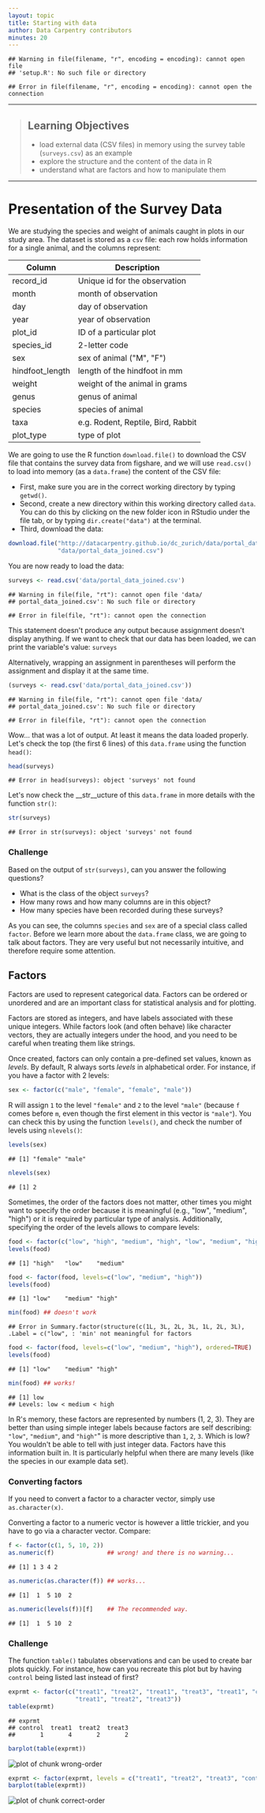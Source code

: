 ```yaml
---
layout: topic
title: Starting with data
author: Data Carpentry contributors
minutes: 20
---
```



```
## Warning in file(filename, "r", encoding = encoding): cannot open file
## 'setup.R': No such file or directory
```

```
## Error in file(filename, "r", encoding = encoding): cannot open the connection
```

------------

> ## Learning Objectives
>
> * load external data (CSV files) in memory using the survey table
>  (`surveys.csv`) as an example
> * explore the structure and the content of the data in R
> * understand what are factors and how to manipulate them

------------

# Presentation of the Survey Data



We are studying the species and weight of animals caught in plots in our study
area. The dataset is stored as a `csv` file: each row holds information for a
single animal, and the columns represent:

| Column           | Description                        |
|------------------|------------------------------------|
| record\_id       | Unique id for the observation      |
| month            | month of observation               |
| day              | day of observation                 |
| year             | year of observation                |
| plot\_id         | ID of a particular plot            |
| species\_id      | 2-letter code                      |
| sex              | sex of animal ("M", "F")           |
| hindfoot\_length | length of the hindfoot in mm       |
| weight           | weight of the animal in grams      |
| genus            | genus of animal                    |
| species          | species of animal                  |
| taxa             | e.g. Rodent, Reptile, Bird, Rabbit |
| plot\_type       | type of plot                       |

We are going to use the R function `download.file()` to download the CSV file
that contains the survey data from figshare, and we will use `read.csv()` to
load into memory (as a `data.frame`) the content of the CSV file:

- First, make sure you are in the correct working directory by typing `getwd()`.
- Second, create a new directory within this working directory called `data`. You
can do this by clicking on the new folder icon in RStudio under the file tab, or
by typing `dir.create("data")` at the terminal.
- Third, download the data:


```r
download.file("http://datacarpentry.github.io/dc_zurich/data/portal_data_joined.csv",
              "data/portal_data_joined.csv")
```

You are now ready to load the data:


```r
surveys <- read.csv('data/portal_data_joined.csv')
```

```
## Warning in file(file, "rt"): cannot open file 'data/
## portal_data_joined.csv': No such file or directory
```

```
## Error in file(file, "rt"): cannot open the connection
```

This statement doesn't produce any output because assignment doesn't display
anything. If we want to check that our data has been loaded, we can print the
variable's value: `surveys`

Alternatively, wrapping an assignment in parentheses will perform the assignment
and display it at the same time.


```r
(surveys <- read.csv('data/portal_data_joined.csv'))
```

```
## Warning in file(file, "rt"): cannot open file 'data/
## portal_data_joined.csv': No such file or directory
```

```
## Error in file(file, "rt"): cannot open the connection
```

Wow... that was a lot of output. At least it means the data loaded
properly. Let's check the top (the first 6 lines) of this `data.frame` using the
function `head()`:


```r
head(surveys)
```

```
## Error in head(surveys): object 'surveys' not found
```

Let's now check the __str__ucture of this `data.frame` in more details with the
function `str()`:


```r
str(surveys)
```

```
## Error in str(surveys): object 'surveys' not found
```

### Challenge

Based on the output of `str(surveys)`, can you answer the following questions?

* What is the class of the object `surveys`?
* How many rows and how many columns are in this object?
* How many species have been recorded during these surveys?



As you can see, the columns `species` and `sex` are of a special class called
`factor`. Before we learn more about the `data.frame` class, we are going to
talk about factors. They are very useful but not necessarily intuitive, and
therefore require some attention.


## Factors



Factors are used to represent categorical data. Factors can be ordered or
unordered and are an important class for statistical analysis and for plotting.

Factors are stored as integers, and have labels associated with these unique
integers. While factors look (and often behave) like character vectors, they are
actually integers under the hood, and you need to be careful when treating them
like strings.

Once created, factors can only contain a pre-defined set values, known as
*levels*. By default, R always sorts *levels* in alphabetical order. For
instance, if you have a factor with 2 levels:


```r
sex <- factor(c("male", "female", "female", "male"))
```

R will assign `1` to the level `"female"` and `2` to the level `"male"` (because
`f` comes before `m`, even though the first element in this vector is
`"male"`). You can check this by using the function `levels()`, and check the
number of levels using `nlevels()`:


```r
levels(sex)
```

```
## [1] "female" "male"
```

```r
nlevels(sex)
```

```
## [1] 2
```

Sometimes, the order of the factors does not matter, other times you might want
to specify the order because it is meaningful (e.g., "low", "medium", "high") or
it is required by particular type of analysis. Additionally, specifying the
order of the levels allows to compare levels:


```r
food <- factor(c("low", "high", "medium", "high", "low", "medium", "high"))
levels(food)
```

```
## [1] "high"   "low"    "medium"
```

```r
food <- factor(food, levels=c("low", "medium", "high"))
levels(food)
```

```
## [1] "low"    "medium" "high"
```

```r
min(food) ## doesn't work
```

```
## Error in Summary.factor(structure(c(1L, 3L, 2L, 3L, 1L, 2L, 3L), .Label = c("low", : 'min' not meaningful for factors
```

```r
food <- factor(food, levels=c("low", "medium", "high"), ordered=TRUE)
levels(food)
```

```
## [1] "low"    "medium" "high"
```

```r
min(food) ## works!
```

```
## [1] low
## Levels: low < medium < high
```

In R's memory, these factors are represented by numbers (1, 2, 3). They are
better than using simple integer labels because factors are self describing:
`"low"`, `"medium"`, and `"high"`" is more descriptive than `1`, `2`, `3`. Which
is low?  You wouldn't be able to tell with just integer data. Factors have this
information built in. It is particularly helpful when there are many levels
(like the species in our example data set).

### Converting factors

If you need to convert a factor to a character vector, simply use
`as.character(x)`.

Converting a factor to a numeric vector is however a little trickier, and you
have to go via a character vector. Compare:


```r
f <- factor(c(1, 5, 10, 2))
as.numeric(f)               ## wrong! and there is no warning...
```

```
## [1] 1 3 4 2
```

```r
as.numeric(as.character(f)) ## works...
```

```
## [1]  1  5 10  2
```

```r
as.numeric(levels(f))[f]    ## The recommended way.
```

```
## [1]  1  5 10  2
```

### Challenge

The function `table()` tabulates observations and can be used to
create bar plots quickly. For instance, how can you recreate this plot
but by having `control` being listed last instead of first?


```r
exprmt <- factor(c("treat1", "treat2", "treat1", "treat3", "treat1", "control",
                   "treat1", "treat2", "treat3"))
table(exprmt)
```

```
## exprmt
## control  treat1  treat2  treat3 
##       1       4       2       2
```

```r
barplot(table(exprmt))
```

![plot of chunk wrong-order](figure/wrong-order-1.png)


```r
exprmt <- factor(exprmt, levels = c("treat1", "treat2", "treat3", "control"))
barplot(table(exprmt))
```

![plot of chunk correct-order](figure/correct-order-1.png)
